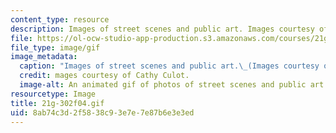 ```yaml
---
content_type: resource
description: Images of street scenes and public art. Images courtesy of Cathy Culot.
file: https://ol-ocw-studio-app-production.s3.amazonaws.com/courses/21g-302-french-ii-fall-2004/8ab74c3d2f5838c93e7e7e87b6e3e3ed_21g-302f04.gif
file_type: image/gif
image_metadata:
  caption: "Images of street scenes and public art.\_(Images courtesy of Cathy Culot.)"
  credit: mages courtesy of Cathy Culot.
  image-alt: An animated gif of photos of street scenes and public art.
resourcetype: Image
title: 21g-302f04.gif
uid: 8ab74c3d-2f58-38c9-3e7e-7e87b6e3e3ed
---
```

